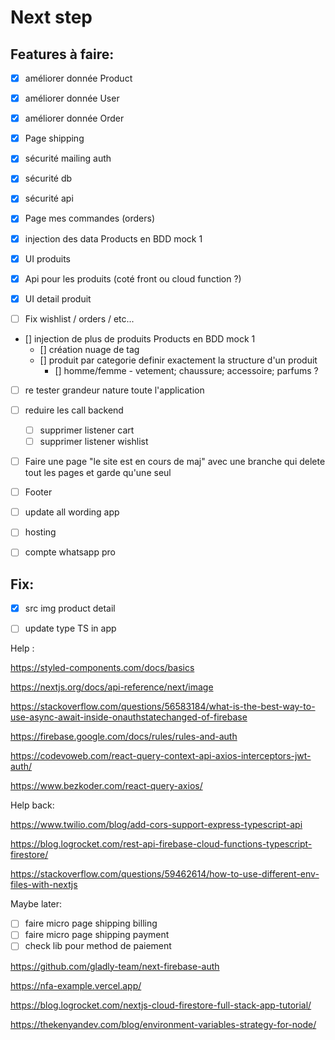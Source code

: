 # Next step

## Features à faire:

- [X] améliorer donnée Product
- [X] améliorer donnée User
- [X] améliorer donnée Order
- [X] Page shipping
- [X] sécurité mailing auth
- [X] sécurité db
- [X] sécurité api
- [X] Page mes commandes (orders) 
- [X] injection des data Products en BDD mock 1
- [X] UI produits 
- [X] Api pour les produits (coté front ou cloud function ?)
- [X] UI detail produit

- [ ] Fix wishlist / orders / etc...

- [] injection de plus de produits Products en BDD mock 1
  - [] création nuage de tag
  - [] produit par categorie definir exactement la structure d'un produit
    - [] homme/femme - vetement; chaussure; accessoire; parfums ?

- [ ] re tester grandeur nature toute l'application

- [ ] reduire les call backend
  - [ ] supprimer listener cart
  - [ ] supprimer listener wishlist

- [ ] Faire une page "le site est en cours de maj" avec une branche qui delete tout les pages et garde qu'une seul

- [ ] Footer

- [ ] update all wording app

- [ ] hosting
- [ ] compte whatsapp pro
## Fix:

- [X] src img product detail
- [ ] update type TS in app


Help :

https://styled-components.com/docs/basics

https://nextjs.org/docs/api-reference/next/image

https://stackoverflow.com/questions/56583184/what-is-the-best-way-to-use-async-await-inside-onauthstatechanged-of-firebase

https://firebase.google.com/docs/rules/rules-and-auth

https://codevoweb.com/react-query-context-api-axios-interceptors-jwt-auth/

https://www.bezkoder.com/react-query-axios/

Help back:

https://www.twilio.com/blog/add-cors-support-express-typescript-api

https://blog.logrocket.com/rest-api-firebase-cloud-functions-typescript-firestore/

https://stackoverflow.com/questions/59462614/how-to-use-different-env-files-with-nextjs


Maybe later:

- [ ] faire micro page shipping billing
- [ ] faire micro page shipping payment
- [ ] check lib pour method de paiement

https://github.com/gladly-team/next-firebase-auth

https://nfa-example.vercel.app/

https://blog.logrocket.com/nextjs-cloud-firestore-full-stack-app-tutorial/

https://thekenyandev.com/blog/environment-variables-strategy-for-node/